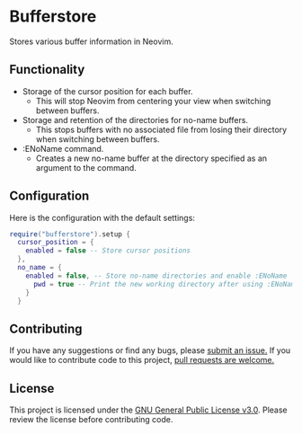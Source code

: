 # Bufferstore

Stores various buffer information in Neovim.

## Functionality

* Storage of the cursor position for each buffer.
    * This will stop Neovim from centering your view when switching between buffers.
* Storage and retention of the directories for no-name buffers.
    * This stops buffers with no associated file from losing their directory when switching between buffers.
* :ENoName command.
    * Creates a new no-name buffer at the directory specified as an argument to the command.

## Configuration

Here is the configuration with the default settings:

```lua
require("bufferstore").setup {
  cursor_position = {
    enabled = false -- Store cursor positions
  },
  no_name = {
    enabled = false, -- Store no-name directories and enable :ENoName
      pwd = true -- Print the new working directory after using :ENoName
    }
  }
```

## Contributing

If you have any suggestions or find any bugs, please [submit an issue.](https://github.com/AxerTheAxe/bufferstore.nvim/issues/new)
If you would like to contribute code to this project, [pull requests are welcome.](https://github.com/AxerTheAxe/bufferstore.nvim/compare)

## License

This project is licensed under the [GNU General Public License v3.0](LICENSE). Please review the license before contributing code.
